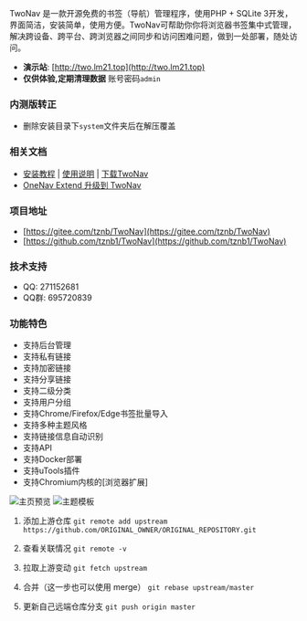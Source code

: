 TwoNav 是一款开源免费的书签（导航）管理程序，使用PHP + SQLite
3开发，界面简洁，安装简单，使用方便。TwoNav可帮助你你将浏览器书签集中式管理，解决跨设备、跨平台、跨浏览器之间同步和访问困难问题，做到一处部署，随处访问。

- **演示站**: [http://two.lm21.top](http://two.lm21.top)
- **仅供体验,定期清理数据** 账号密码`admin`

### 内测版转正

* 删除安装目录下`system`文件夹后在解压覆盖

### 相关文档

* [安装教程](https://gitee.com/tznb/TwoNav/wikis/pages?sort_id=7968668&doc_id=3767990) | [使用说明](https://gitee.com/tznb/TwoNav/wikis) | [下载TwoNav](https://gitee.com/tznb/TwoNav/releases)
* [OneNav Extend 升级到 TwoNav](https://gitee.com/tznb/OneNav/wikis/pages?sort_id=7955135&doc_id=2439895)

### 项目地址

- [https://gitee.com/tznb/TwoNav](https://gitee.com/tznb/TwoNav)
- [https://github.com/tznb1/TwoNav](https://github.com/tznb1/TwoNav)

### 技术支持

- QQ: 271152681
- QQ群: 695720839

### 功能特色

* 支持后台管理
* 支持私有链接
* 支持加密链接
* 支持分享链接
* 支持二级分类
* 支持用户分组
* 支持Chrome/Firefox/Edge书签批量导入
* 支持多种主题风格
* 支持链接信息自动识别
* 支持API
* 支持Docker部署
* 支持uTools插件
* 支持Chromium内核的[浏览器扩展]

![](https://foruda.gitee.com/images/1680680754989095293/fcc56e76_10359480.jpeg "主页预览")
![](https://foruda.gitee.com/images/1680680836189756220/8c227c34_10359480.jpeg "主题模板")

1. 添加上游仓库
   `git remote add upstream https://github.com/ORIGINAL_OWNER/ORIGINAL_REPOSITORY.git`

2. 查看关联情况
   `git remote -v`

3. 拉取上游变动
   `git fetch upstream`

3. 合并（这一步也可以使用 merge）
   `git rebase upstream/master`

4. 更新自己远端仓库分支
   `git push origin master`
